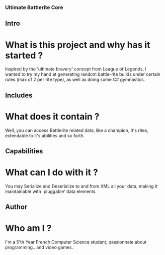 ### Ultimate Battlerite Core

## Intro

# What is this project and why has it started ?

Inspired by the 'ultimate bravery' concept from League of Legends, I wanted to try my hand at generating
random battle-rite builds under certain rules (max of 2 per rite type), as well as doing some C# gymnastics.

## Includes

# What does it contain ?

Well, you can access Battlerite related data, like a champion, it's rites, extendable to it's abilities and so forth.

## Capabilities

# What can I do with it ?

You may Serialize and Deserialize to and from XML all your data, making it maintainable with 'pluggable' data elements

## Author

# Who am I ?

I'm a 5'th Year French Computer Science student, passionnate about programming.. and video games.